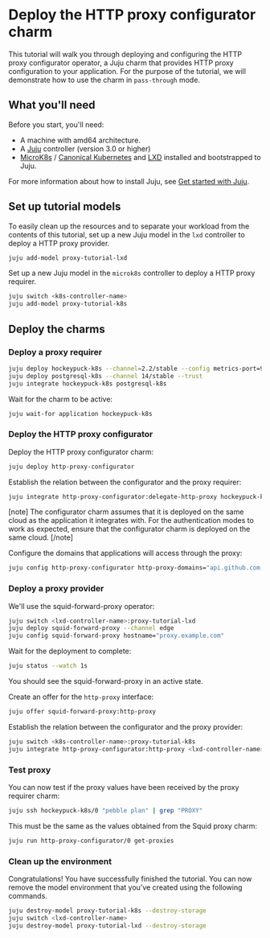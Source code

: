 # Deploy the HTTP proxy configurator charm

This tutorial will walk you through deploying and configuring the HTTP proxy configurator operator, a Juju charm that provides HTTP proxy configuration to your application. For the purpose of the tutorial, we will demonstrate how to use the charm in `pass-through` mode.

## What you'll need

Before you start, you'll need:

- A machine with amd64 architecture.
- A [Juju](https://canonical.com/juju) controller (version 3.0 or higher)
- [MicroK8s](https://microk8s.io/docs) / [Canonical Kubernetes](https://ubuntu.com/kubernetes) and [LXD](https://canonical.com/lxd) installed and bootstrapped to Juju.

For more information about how to install Juju, see [Get started with Juju](https://documentation.ubuntu.com/juju/3.6/tutorial/).

## Set up tutorial models

To easily clean up the resources and to separate your workload from the contents of this tutorial,
set up a new Juju model in the `lxd` controller to deploy a HTTP proxy provider.

```bash
juju add-model proxy-tutorial-lxd
```

Set up a new Juju model in the `microk8s` controller to deploy a HTTP proxy requirer.

```bash
juju switch <k8s-controller-name>
juju add-model proxy-tutorial-k8s
```
## Deploy the charms

<!-- vale Canonical.007-Headings-sentence-case = NO -->
### Deploy a proxy requirer
<!-- vale Canonical.007-Headings-sentence-case = YES -->

```bash
juju deploy hockeypuck-k8s --channel=2.2/stable --config metrics-port=9626 --config app-port=11371
juju deploy postgresql-k8s --channel 14/stable --trust
juju integrate hockeypuck-k8s postgresql-k8s
```

Wait for the charm to be active:
```bash
juju wait-for application hockeypuck-k8s
```
### Deploy the HTTP proxy configurator

Deploy the HTTP proxy configurator charm:

```bash
juju deploy http-proxy-configurator
```

Establish the relation between the configurator and the proxy requirer:

```bash
juju integrate http-proxy-configurator:delegate-http-proxy hockeypuck-k8s:http-proxy
```

[note]
The configurator charm assumes that it is deployed on the same cloud as the application it integrates with.
For the authentication modes to work as expected, ensure that the configurator charm is deployed on the same cloud.
[/note]

Configure the domains that applications will access through the proxy:

```bash
juju config http-proxy-configurator http-proxy-domains="api.github.com,example.com"
```

### Deploy a proxy provider

We'll use the squid-forward-proxy operator:

```bash
juju switch <lxd-controller-name>:proxy-tutorial-lxd
juju deploy squid-forward-proxy --channel edge
juju config squid-forward-proxy hostname="proxy.example.com"
```

Wait for the deployment to complete:

```bash
juju status --watch 1s
```

You should see the squid-forward-proxy in an active state.

Create an offer for the `http-proxy` interface:

```bash
juju offer squid-forward-proxy:http-proxy
```

Establish the relation between the configurator and the proxy provider:

```bash
juju switch <k8s-controller-name>:proxy-tutorial-k8s
juju integrate http-proxy-configurator:http-proxy <lxd-controller-name>:admin/proxy-tutorial-lxd.squid-forward-proxy:http-proxy
```

### Test proxy

You can now test if the proxy values have been received by the proxy requirer charm:

```bash
juju ssh hockeypuck-k8s/0 "pebble plan" | grep "PROXY"
```
This must be the same as the values obtained from the Squid proxy charm:

```bash
juju run http-proxy-configurator/0 get-proxies
```

### Clean up the environment

Congratulations! You have successfully finished the tutorial. You can now remove the
model environment that you’ve created using the following commands.


```bash
juju destroy-model proxy-tutorial-k8s --destroy-storage
juju switch <lxd-controller-name>
juju destroy-model proxy-tutorial-lxd --destroy-storage
```
